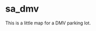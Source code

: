 # sa_dmv

This is a little map for a DMV parking lot.

[Preview]: https://cdn.discordapp.com/attachments/761241059409526826/825423243107893258/dmv2.png
